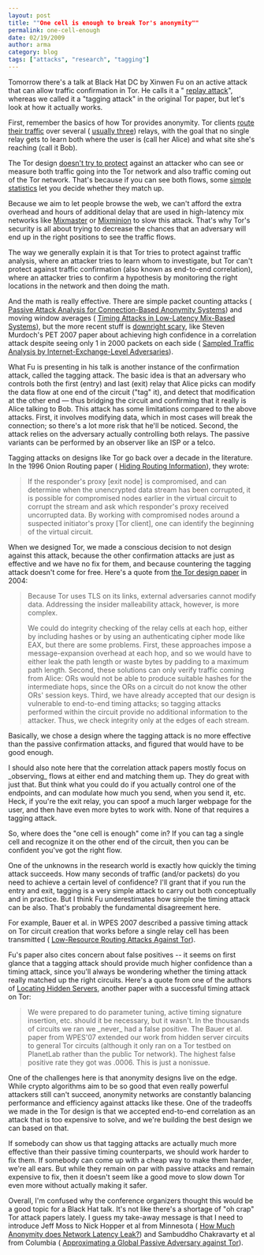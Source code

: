 ```yaml
---
layout: post
title: ""One cell is enough to break Tor's anonymity""
permalink: one-cell-enough
date: 02/19/2009
author: arma
category: blog
tags: ["attacks", "research", "tagging"]
---
```


Tomorrow there's a talk at Black Hat DC by Xinwen Fu on an active attack that can allow traffic confirmation in Tor. He calls it a " [replay attack](http://www.cs.uml.edu/~xinwenfu/paper/ICC08_Fu.pdf)", whereas we called it a "tagging attack" in the original Tor paper, but let's look at how it actually works.

First, remember the basics of how Tor provides anonymity. Tor clients [route their traffic](https://www.torproject.org/images/htw2.png) over several ( [usually three](https://wiki.torproject.org/noreply/TheOnionRouter/TorFAQ#VariablePathLength)) relays, with the goal that no single relay gets to learn both where the user is (call her Alice) and what site she's reaching (call it Bob).

The Tor design [doesn't try to protect](https://www.torproject.org/svn/trunk/doc/design-paper/tor-design.html#subsec:threat-model) against an attacker who can see or measure both traffic going into the Tor network and also traffic coming out of the Tor network. That's because if you can see both flows, some [simple statistics](http://freehaven.net/anonbib/#danezis:pet2004) let you decide whether they match up.

Because we aim to let people browse the web, we can't afford the extra overhead and hours of additional delay that are used in high-latency mix networks like [Mixmaster](http://freehaven.net/anonbib/#mixmaster-spec) or [Mixminion](http://freehaven.net/anonbib/#minion-design) to slow this attack. That's why Tor's security is all about trying to decrease the chances that an adversary will end up in the right positions to see the traffic flows.

The way we generally explain it is that Tor tries to protect against traffic analysis, where an attacker tries to learn whom to investigate, but Tor can't protect against traffic confirmation (also known as end-to-end correlation), where an attacker tries to confirm a hypothesis by monitoring the right locations in the network and then doing the math.

And the math is really effective. There are simple packet counting attacks ( [Passive Attack Analysis for Connection-Based Anonymity Systems](http://freehaven.net/anonbib/#SS03)) and moving window averages ( [Timing Attacks in Low-Latency Mix-Based Systems](http://freehaven.net/anonbib/#timing-fc2004)), but the more recent stuff is [downright scary](http://www.lightbluetouchpaper.org/2007/05/28/sampled-traffic-analysis-by-internet-exchange-level-adversaries/), like Steven Murdoch's PET 2007 paper about achieving high confidence in a correlation attack despite seeing only 1 in 2000 packets on each side ( [Sampled Traffic Analysis by Internet-Exchange-Level Adversaries](http://freehaven.net/anonbib/#murdoch-pet2007)).

What Fu is presenting in his talk is another instance of the confirmation attack, called the tagging attack. The basic idea is that an adversary who controls both the first (entry) and last (exit) relay that Alice picks can modify the data flow at one end of the circuit ("tag" it), and detect that modification at the other end — thus bridging the circuit and confirming that it really is Alice talking to Bob. This attack has some limitations compared to the above attacks. First, it involves modifying data, which in most cases will break the connection; so there's a lot more risk that he'll be noticed. Second, the attack relies on the adversary actually controlling both relays. The passive variants can be performed by an observer like an ISP or a telco.

Tagging attacks on designs like Tor go back over a decade in the literature. In the 1996 Onion Routing paper ( [Hiding Routing Information](http://freehaven.net/anonbib/#onion-routing:ih96)), they wrote:

> If the responder's proxy [exit node] is compromised, and can determine when the unencrypted data stream has been corrupted, it is possible for compromised nodes earlier in the virtual circuit to corrupt the stream and ask which responder's proxy received uncorrupted data. By working with compromised nodes around a suspected initiator's proxy [Tor client], one can identify the beginning of the virtual circuit.

When we designed Tor, we made a conscious decision to not design against this attack, because the other confirmation attacks are just as effective and we have no fix for them, and because countering the tagging attack doesn't come for free. Here's a quote from [the Tor design paper](https://www.torproject.org/svn/trunk/doc/design-paper/tor-design.html#subsec:integrity-checking) in 2004:

> Because Tor uses TLS on its links, external adversaries cannot modify data. Addressing the insider malleability attack, however, is more complex.
> 
> We could do integrity checking of the relay cells at each hop, either by including hashes or by using an authenticating cipher mode like EAX, but there are some problems. First, these approaches impose a message-expansion overhead at each hop, and so we would have to either leak the path length or waste bytes by padding to a maximum path length. Second, these solutions can only verify traffic coming from Alice: ORs would not be able to produce suitable hashes for the intermediate hops, since the ORs on a circuit do not know the other ORs' session keys. Third, we have already accepted that our design is vulnerable to end-to-end timing attacks; so tagging attacks performed within the circuit provide no additional information to the attacker. Thus, we check integrity only at the edges of each stream.

Basically, we chose a design where the tagging attack is no more effective than the passive confirmation attacks, and figured that would have to be good enough.

I should also note here that the correlation attack papers mostly focus on \_observing\_ flows at either end and matching them up. They do great with just that. But think what you could do if you actually control one of the endpoints, and can modulate how much you send, when you send it, etc. Heck, if you're the exit relay, you can spoof a much larger webpage for the user, and then have even more bytes to work with. None of that requires a tagging attack.

So, where does the "one cell is enough" come in? If you can tag a single cell and recognize it on the other end of the circuit, then you can be confident you've got the right flow.

One of the unknowns in the research world is exactly how quickly the timing attack succeeds. How many seconds of traffic (and/or packets) do you need to achieve a certain level of confidence? I'll grant that if you run the entry and exit, tagging is a very simple attack to carry out both conceptually and in practice. But I think Fu underestimates how simple the timing attack can be also. That's probably the fundamental disagreement here.

For example, Bauer et al. in WPES 2007 described a passive timing attack on Tor circuit creation that works before a single relay cell has been transmitted ( [Low-Resource Routing Attacks Against Tor](http://freehaven.net/anonbib/#bauer:wpes2007)).

Fu's paper also cites concern about false positives -- it seems on first glance that a tagging attack should provide much higher confidence than a timing attack, since you'll always be wondering whether the timing attack really matched up the right circuits. Here's a quote from one of the authors of [Locating Hidden Servers](http://freehaven.net/anonbib/#hs-attack06), another paper with a successful timing attack on Tor:

> We were prepared to do parameter tuning, active timing signature insertion, etc. should it be necessary, but it wasn't. In the thousands of circuits we ran we \_never\_ had a false positive. The Bauer et al. paper from WPES'07 extended our work from hidden server circuits to general Tor circuits (although it only ran on a Tor testbed on PlanetLab rather than the public Tor network). The highest false positive rate they got was .0006. This is just a nonissue.

One of the challenges here is that anonymity designs live on the edge. While crypto algorithms aim to be so good that even really powerful attackers still can't succeed, anonymity networks are constantly balancing performance and efficiency against attacks like these. One of the tradeoffs we made in the Tor design is that we accepted end-to-end correlation as an attack that is too expensive to solve, and we're building the best design we can based on that.

If somebody can show us that tagging attacks are actually much more effective than their passive timing counterparts, we should work harder to fix them. If somebody can come up with a cheap way to make them harder, we're all ears. But while they remain on par with passive attacks and remain expensive to fix, then it doesn't seem like a good move to slow down Tor even more without actually making it safer.

Overall, I'm confused why the conference organizers thought this would be a good topic for a Black Hat talk. It's not like there's a shortage of "oh crap" Tor attack papers lately. I guess my take-away message is that I need to introduce Jeff Moss to Nick Hopper et al from Minnesota ( [How Much Anonymity does Network Latency Leak?](http://freehaven.net/anonbib/#tissec-latency-leak)) and Sambuddho Chakravarty et al from Columbia ( [Approximating a Global Passive Adversary against Tor](http://www.google.com/search?q=columbia+global+passive+adversary+tor)).

